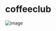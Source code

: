 # coffeeclub

![image](https://drive.google.com/uc?export=view&id=1cZ8A30K675dN8L1MJ557vIvebeGvZlSg)
